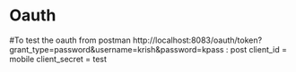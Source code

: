 # Oauth 
#To test the oauth from postman
http://localhost:8083/oauth/token?grant_type=password&username=krish&password=kpass : post
client_id = mobile
client_secret = test
